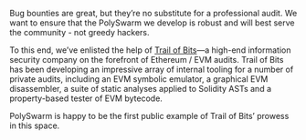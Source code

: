 Bug bounties are great, but they’re no substitute for a professional audit. We want to ensure that the PolySwarm we develop is robust and will best serve the community - not greedy hackers.

To this end, we’ve enlisted the help of <a href="https://www.trailofbits.com/" target="_blank">Trail of Bits</a>—a high-end information security company on the forefront of Ethereum / EVM audits. Trail of Bits has been developing an impressive array of internal tooling for a number of private audits, including an EVM symbolic emulator, a graphical EVM disassembler, a suite of static analyses applied to Solidity ASTs and a property-based tester of EVM bytecode.

PolySwarm is happy to be the first public example of Trail of Bits’ prowess in this space.
